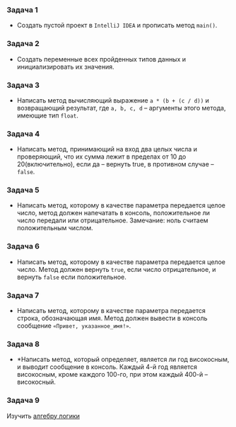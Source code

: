 ### Задача 1
- Создать пустой проект в `IntelliJ IDEA` и прописать метод `main()`.
### Задача 2
- Создать переменные всех пройденных типов данных и инициализировать их значения.
### Задача 3
- Написать метод вычисляющий выражение `a * (b + (c / d))` и возвращающий результат, где `a, b, c, d` – аргументы этого
  метода, имеющие тип `float`.
### Задача 4
- Написать метод, принимающий на вход два целых числа и проверяющий, что их сумма лежит в пределах
  от 10 до 20(включительно), если да – вернуть true, в противном случае – `false`.
### Задача 5
- Написать метод, которому в качестве параметра передается целое число, метод должен напечатать в консоль,
  положительное ли число передали или отрицательное. Замечание: ноль считаем положительным числом.
### Задача 6
- Написать метод, которому в качестве параметра передается целое число. Метод должен вернуть `true`, если число
  отрицательное, и вернуть `false` если положительное.
### Задача 7
- Написать метод, которому в качестве параметра передается строка, обозначающая имя. Метод должен вывести в консоль
  сообщение `«Привет, указанное_имя!»`.
### Задача 8
- *Написать метод, который определяет, является ли год високосным, и выводит сообщение в консоль. Каждый 4-й год
является високосным, кроме каждого 100-го, при этом каждый 400-й – високосный.
### Задача 9
Изучить [алгебру логики](https://resh.edu.ru/subject/lesson/5426/conspect/163619/)